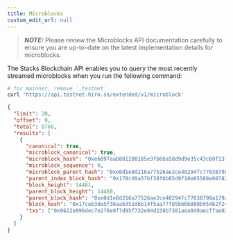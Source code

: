 ```yaml
---
title: Microblocks
custom_edit_url: null
---
```


> **_NOTE:_**
> Please review the Microblocks API documentation carefully to ensure you are up-to-date on the latest implementation details for microblocks.

The Stacks Blockchain API enables you to query the most recently streamed microblocks when you run the following command:

```bash
# for mainnet, remove `.testnet`
curl 'https://api.testnet.hiro.so/extended/v1/microblock'
```

```json
{
  "limit": 20,
  "offset": 0,
  "total": 8766,
  "results": [
    {
      "canonical": true,
      "microblock_canonical": true,
      "microblock_hash": "0xe6897aab881208185e3fb6ba58d9d9e35c43c68f13fbb892b20cebd39ac69567",
      "microblock_sequence": 0,
      "microblock_parent_hash": "0xe0d1e8d216a77526ae2ce40294fc77038798a179a6532bb8980d3c2183f58de6",
      "parent_index_block_hash": "0x178cd9a37bf38f6b85d9f18e65588e60782753b1463ae080fb9865938b0898ea",
      "block_height": 14461,
      "parent_block_height": 14460,
      "parent_block_hash": "0xe0d1e8d216a77526ae2ce40294fc77038798a179a6532bb8980d3c2183f58de6",
      "block_hash": "0x17ceb3da5f36aab351d6b14f5aa77f85bb6b800b954b2f24c564579f80116d99",
      "txs": ["0x0622e096dec7e2f6e8f7d95f732e04d238b7381aea8d0aecffae026c53e73e05"]
    }
  ]
}
```
